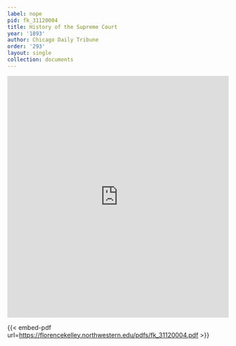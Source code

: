 ```yaml
---
label: nope
pid: fk_31120004
title: History of the Supreme Court
year: '1893'
author: Chicago Daily Tribune
order: '293'
layout: single
collection: documents
---
```

<iframe src="https://northwestern.app.box.com/embed/s/w1jwq7zhyod67888d8aanpb9ki1yeksj?sortColumn=date&view=list" width="100%" height="550" frameborder="0" allowfullscreen webkitallowfullscreen msallowfullscreen></iframe>


{{< embed-pdf url=https://florencekelley.northwestern.edu/pdfs/fk_31120004.pdf >}}